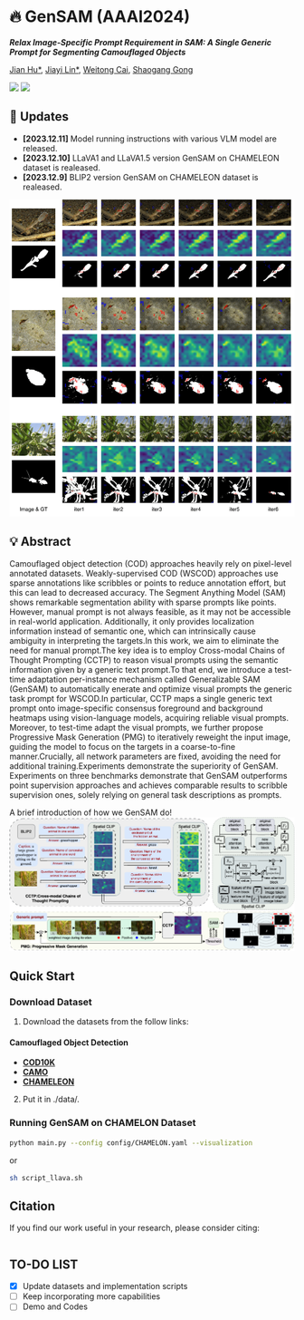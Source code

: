 # :fire: GenSAM (AAAI2024)

***Relax Image-Specific Prompt Requirement in SAM: A Single Generic Prompt for Segmenting Camouflaged Objects***

[Jian Hu*](https://lwpyh.github.io/), [Jiayi Lin*](https://scholar.google.com/citations?hl=en&view_op=list_works&gmla=AH70aAW7LfVn82AZckFTh_Y7mXPPLrqDH6LMWDXLBCTbnSLe39ue9Iiza6jy5HDuReAozF5HnWECuq9xlCXrlw&user=l4Fps4EAAAAJ), [Weitong Cai](https://lvgd.github.io/), [Shaogang Gong](http://www.eecs.qmul.ac.uk/~sgg/)

<a href='https://arxiv.org/abs/'><img src='https://img.shields.io/badge/ArXiv--red' /></a> 
<a href='https://lwpyh.github.io/GenSAM/'><img src='https://img.shields.io/badge/Project-Page-Green'></a>

## :rocket: Updates
* **[2023.12.11]** Model running instructions with various VLM model are released.
* **[2023.12.10]** LLaVA1 and LLaVA1.5 version GenSAM on CHAMELEON dataset is realeased.
* **[2023.12.9]**  BLIP2 version GenSAM on CHAMELEON dataset is realeased.

<img src='supp_cod.png'>

## :bulb: Abstract

Camouflaged object detection (COD) approaches heavily rely on pixel-level annotated datasets. Weakly-supervised COD (WSCOD) approaches use sparse annotations like scribbles or points to reduce annotation effort, but this can lead to decreased accuracy. The Segment Anything Model (SAM) shows remarkable segmentation ability with sparse prompts like points. However, manual prompt is not always feasible, as it may not be accessible in real-world application. Additionally, it only provides localization information instead of semantic one, which can intrinsically cause ambiguity in interpreting the targets.In this work, we aim to eliminate the need for manual prompt.The key idea is to employ Cross-modal Chains of Thought Prompting (CCTP) to reason visual prompts using the semantic information given by a generic text prompt.To that end, we introduce a test-time adaptation per-instance mechanism called Generalizable SAM (GenSAM) to automatically enerate and optimize visual prompts the generic task prompt for WSCOD.In particular, CCTP maps a single generic text prompt onto image-specific consensus foreground and background heatmaps using vision-language models, acquiring reliable visual prompts. Moreover, to test-time adapt the visual prompts, we further propose Progressive Mask Generation (PMG) to iteratively reweight the input image, guiding the model to focus on the targets in a coarse-to-fine manner.Crucially, all network parameters are fixed, avoiding the need for additional training.Experiments demonstrate the superiority of GenSAM. Experiments on three benchmarks demonstrate that GenSAM outperforms point supervision approaches and achieves comparable results to scribble supervision ones, solely relying on general task descriptions as prompts.     

A brief introduction of how we GenSAM do!
<img src='AIG_framework_v2.png'>

## Quick Start
<!-- The prompt-dialogue of varies abilities are saved in [dataset](https://github.com/crystraldo/StableLLAVA/tree/main/dataset). -->

<!-- The synthesized prompt-dialogue datasets of various abilities are saved in [dataset](https://github.com/crystraldo/StableLLAVA/tree/main/dataset). Please follow the steps below to generate datasets with LLaVA format. -->

<!-- 1. Use [SD-XL](https://github.com/crystraldo/StableLLAVA/blob/main/stable_diffusion.py) to generate images as training images. It will take ~13s to generate one image on V100.-->
<!-- python stable_diffusion.py --prompt_path dataset/animal.json --save_path train_set/animal/-->
<!-- 2. Use [data_to_llava](https://github.com/crystraldo/StableLLAVA/blob/main/data_to_llava.py) to convert dataset format for LLaVA model training. -->
<!-- ```
python data_to_llava.py --image_path train_set/ --prompt_path dataset/ --save_path train_ano/
``` -->

### Download Dataset
1. Download the datasets from the follow links:
#### Camouflaged Object Detection
- **[COD10K](https://github.com/DengPingFan/SINet/)**
- **[CAMO](https://drive.google.com/open?id=1h-OqZdwkuPhBvGcVAwmh0f1NGqlH_4B6)**
- **[CHAMELEON](https://www.polsl.pl/rau6/datasets/)**
2. Put it in ./data/.
### Running GenSAM on CHAMELON Dataset
```bash
python main.py --config config/CHAMELON.yaml --visualization 
```
or
```bash
sh script_llava.sh
``` 
## Citation

If you find our work useful in your research, please consider citing:

```
```
 ## TO-DO LIST
- [x] Update datasets and implementation scripts
- [ ] Keep incorporating more capabilities
- [ ] Demo and Codes
